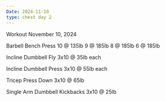 ```yaml
---
Date: 2024-11-10
type: chest day 2
---
```

Workout November 10, 2024

Barbell Bench Press
10 @ 135lb
9 @ 185lb
8 @ 185lb
6 @ 185lb

Incline Dumbbell Fly
3x10 @ 35lb each

Incline Dumbbell Press
3x10 @ 55lb each

Tricep Press Down
3x10 @ 65lb

Single Arm Dumbbell Kickbacks
3x10 @ 25lb